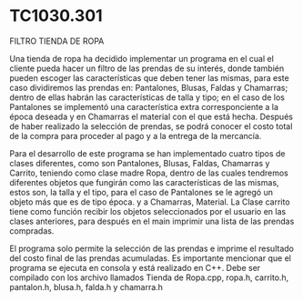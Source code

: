 # TC1030.301

FILTRO TIENDA DE ROPA

Una tienda de ropa ha decidido implementar un programa en el cual el cliente pueda hacer un filtro de las prendas de su interés, donde también pueden escoger las características que deben tener las mismas, para este caso dividiremos las prendas en: Pantalones, Blusas, Faldas y Chamarras; dentro de ellas habrán las características de talla y tipo; en el caso de los Pantalones se implementó una característica extra corresponciente a la época deseada y en Chamarras el material con el que está hecha. Después de haber realizado la selección de prendas, se podrá conocer el costo total de la compra para proceder al pago y a la entrega de la mercancía.

Para el desarrollo de este programa se han implementado cuatro tipos de clases diferentes, como son Pantalones, Blusas, Faldas, Chamarras y Carrito, teniendo como clase madre Ropa, dentro de las cuales tendremos diferentes objetos que fungirán como las características de las mismas, estos son, la talla y el tipo, para el caso de Pantalones se le agregó un objeto más que es de tipo época. y a Chamarras, Material. La Clase carrito tiene como función recibir los objetos seleccionados por el usuario en las clases anteriores, para después en el main imprimir una lista de las prendas compradas.

El programa solo permite la selección de las prendas e imprime el resultado del costo final de las prendas acumuladas. Es importante mencionar que el programa se ejecuta en consola y está realizado en C++. Debe ser compilado con los archivo llamados Tienda de Ropa.cpp, ropa.h, carrito.h, pantalon.h, blusa.h, falda.h y chamarra.h
